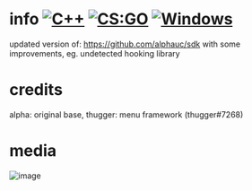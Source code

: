 # info [![C++](https://img.shields.io/badge/language-C%2B%2B-%23f34b7d.svg)](https://en.wikipedia.org/wiki/C%2B%2B) [![CS:GO](https://img.shields.io/badge/game-CS%3AGO-yellow.svg)](https://store.steampowered.com/app/730/CounterStrike_Global_Offensive/) [![Windows](https://img.shields.io/badge/platform-Windows-0078d7.svg)](https://en.wikipedia.org/wiki/Microsoft_Windows)
updated version of: https://github.com/alphauc/sdk with some improvements, eg. undetected hooking library

# credits
alpha: original base, thugger: menu framework (thugger#7268)

# media
![image](https://i.imgur.com/ZCHORTC.png)
